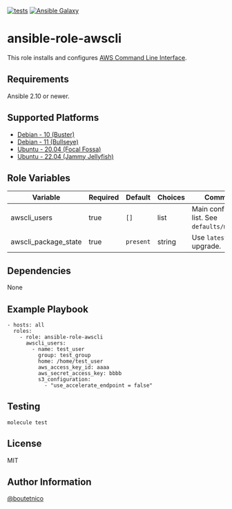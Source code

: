 [![tests](https://github.com/boutetnico/ansible-role-awscli/workflows/Test%20ansible%20role/badge.svg)](https://github.com/boutetnico/ansible-role-awscli/actions?query=workflow%3A%22Test+ansible+role%22)
[![Ansible Galaxy](https://img.shields.io/badge/galaxy-boutetnico.awscli-blue.svg)](https://galaxy.ansible.com/boutetnico/awscli)

ansible-role-awscli
===================

This role installs and configures [AWS Command Line Interface](https://aws.amazon.com/cli/).

Requirements
------------

Ansible 2.10 or newer.

Supported Platforms
-------------------

- [Debian - 10 (Buster)](https://wiki.debian.org/DebianBuster)
- [Debian - 11 (Bullseye)](https://wiki.debian.org/DebianBullseye)
- [Ubuntu - 20.04 (Focal Fossa)](http://releases.ubuntu.com/20.04/)
- [Ubuntu - 22.04 (Jammy Jellyfish)](http://releases.ubuntu.com/22.04/)

Role Variables
--------------

| Variable             | Required | Default       | Choices   | Comments                                          |
|----------------------|----------|---------------|-----------|---------------------------------------------------|
| awscli_users         | true     | `[]`          | list      | Main configuration list. See `defaults/main.yml`. |
| awscli_package_state | true     | `present`     | string    | Use `latest` to upgrade.                          |

Dependencies
------------

None

Example Playbook
----------------

    - hosts: all
      roles:
        - role: ansible-role-awscli
          awscli_users:
            - name: test_user
              group: test_group
              home: /home/test_user
              aws_access_key_id: aaaa
              aws_secret_access_key: bbbb
              s3_configuration:
                - "use_accelerate_endpoint = false"


Testing
-------

    molecule test

License
-------

MIT

Author Information
------------------

[@boutetnico](https://github.com/boutetnico)
